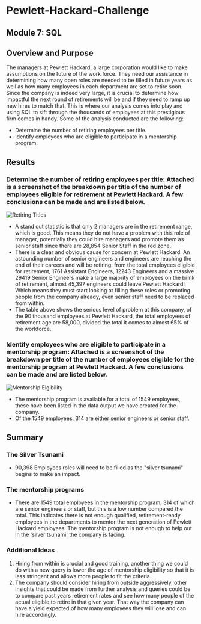 # Pewlett-Hackard-Challenge
## Module 7: SQL

## Overview and Purpose

The managers at Pewlett Hackard, a large corporation would like to make assumptions on the future of the work force. They need our assistance in determining how many open roles are needed to be filled in future years as well as how many employees in each department are set to retire soon. Since the company is indeed very large, it is crucial to determine how impactful the next round of retirements will be and if they need to ramp up new hires to match that. This is where our analysis comes into play and using SQL to sift through the thousands of employees at this prestigious firm comes in handy. Some of the analysis conducted are the following:

- Determine the number of retiring employees per title.
- Identify employees who are eligible to participate in a mentorship program.

## Results

### Determine the number of retiring employees per title: Attached is a screenshot of the breakdown per title of the number of employees eligible for retirement at Pewlett Hackard. A few conclusions can be made and are listed below.

![Retiring Titles](https://user-images.githubusercontent.com/88692025/137664148-05132b80-418e-418d-9c8f-d2a30c5fa0c2.PNG)

- A stand out statistic is that only 2 managers are in the retirement range, which is good. This means they do not have a problem with this role of manager, potentially they could hire managers and promote them as senior staff since there are 28,854 Senior Staff in the red zone.
- There is a clear and obvious cause for concern at Pewlett Hackard. An astounding number of senior engineers and engineers are reaching the end of their careers and will be retiring. from the total employees eligible for retirement, 1761 Assistant Engineers, 12243 Engineers and a massive 29419 Senior Engineers make a large majority of employees on the brink of retirement, almost 45,397 engineers could leave Pewlett Hackard! Which means they must start looking at filling these roles or promoting people from the company already, even senior staff need to be replaced from within. 
- The table above shows the serious level of problem at this company, of the 90 thousand employees at Pewlett Hackard, the total employees of retirement age are 58,000, divided the total it comes to almost 65% of the workforce.

### Identify employees who are eligible to participate in a mentorship program: Attached is a screenshot of the breakdown per title of the number of employees eligible for the mentorship program at Pewlett Hackard. A few conclusions can be made and are listed below.

![Mentorship Elgibility](https://user-images.githubusercontent.com/88692025/137665600-afddc08a-47a3-49cc-8d65-a13938b51a0d.PNG)

- The mentorship program is available for a total of 1549 employees, these have been listed in the data output we have created for the company.
- Of the 1549 employees, 314 are either senior engineers or senior staff.

## Summary

### The Silver Tsunami

- 90,398 Employees roles will need to be filled as the "silver tsunami" begins to make an impact. 

### The mentorship programs

- There are 1549 total employees in the mentorship program, 314 of which are senior engineers or staff, but this is a low number compared the total. This indicates there is not enough qualified, retirement-ready employees in the departments to mentor the next generation of Pewlett Hackard employees. The mentorship program is not enough to help out in the 'silver tsunami' the company is facing.

### Additional Ideas

1. Hiring from within is crucial and good training, another thing we could do with a new query is lower the age of mentorship eligibility so that it is less stringent and allows more people to fit the criteria.
2. The company should consider hiring from outside aggressively, other insights that could be made from further analysis and queries could be to compare past years retirement rates and see how many people of the actual eligible to retire in that given year. That way the company can have a yield expected of how many employees they will lose and can hire accordingly.

